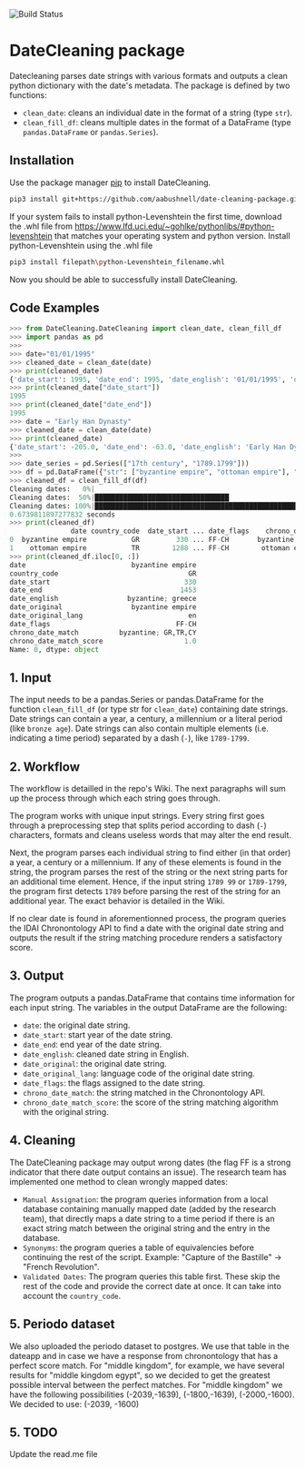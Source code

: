 ![Build Status](https://github.com/LongRunGrowth/DateCleaning/workflows/DateCleaning/badge.svg)

# DateCleaning package

Datecleaning parses date strings with various formats and outputs a clean python dictionary with the date's metadata. The package is defined by two functions:
* `clean_date`: cleans an individual date in the format of a string (type `str`).
* `clean_fill_df`: cleans multiple dates in the format of a DataFrame (type `pandas.DataFrame` or `pandas.Series`).

## Installation

Use the package manager [pip](https://pip.pypa.io/en/stable/) to install DateCleaning.

```bash
pip3 install git+https://github.com/aabushnell/date-cleaning-package.git#egg=date-cleaning-package
```

If your system fails to install python-Levenshtein the first time, download the .whl file from https://www.lfd.uci.edu/~gohlke/pythonlibs/#python-levenshtein that matches your operating
system and python version. Install python-Levenshtein using the .whl file

```bash
pip3 install filepath\python-Levenshtein_filename.whl
```

Now you should be able to successfully install DateCleaning.

## Code Examples

```python
>>> from DateCleaning.DateCleaning import clean_date, clean_fill_df
>>> import pandas as pd
>>>
>>> date="01/01/1995"
>>> cleaned_date = clean_date(date)
>>> print(cleaned_date)
{'date_start': 1995, 'date_end': 1995, 'date_english': '01/01/1995', 'date_original': '01/01/1995', 'date_original_lang': 'en'}
>>> print(cleaned_date["date_start"])
1995
>>> print(cleaned_date["date_end"])
1995
>>> date = "Early Han Dynasty"
>>> cleaned_date = clean_date(date)
>>> print(cleaned_date)
{'date_start': -205.0, 'date_end': -63.0, 'date_english': 'Early Han Dynasty', 'date_original': 'Early Han Dynasty', 'date_original_lang': 'en'}
>>>
>>> date_series = pd.Series(["17th century", "1789.1799"]))
>>> df = pd.DataFrame({"str": ["byzantine empire", "ottoman empire"], "co": ["GR", "TR"]})
>>> cleaned_df = clean_fill_df(df)
Cleaning dates:   0%|                                                                 | 0/2 [00:00<?, ?it/s]
Cleaning dates:  50%|█████████████████████████████████                                | 1/2 [00:00<00:00,  3.71it/s]
Cleaning dates: 100%|████████████████████████████████████████████████████████████████ | 2/2 [00:00<00:00,  4.03it/s]
0.6739811897277832 seconds
>>> print(cleaned_df)
               date country_code  date_start ... date_flags    chrono_date_match  chrono_date_match_score
0  byzantine empire           GR         330 ... FF-CH       byzantine; GR,TR,CY                      1.0
1    ottoman empire           TR        1288 ... FF-CH        ottoman empire; TR                      1.0
>>> print(cleaned_df.iloc[0, :])
date                          byzantine empire
country_code                                GR
date_start                                 330
date_end                                  1453
date_english                 byzantine; greece
date_original                 byzantine empire
date_original_lang                          en
date_flags                               FF-CH
chrono_date_match          byzantine; GR,TR,CY
chrono_date_match_score                    1.0
Name: 0, dtype: object
```

## 1. Input

The input needs to be a pandas.Series or pandas.DataFrame for the function `clean_fill_df` (or type str for `clean_date`) containing date strings. Date strings can contain a year, a century, a millennium or a literal period (like `bronze age`). Date strings can also contain multiple elements (i.e. indicating a time period) separated by a dash (`-`), like `1789-1799`.

## 2. Workflow

The workflow is detailled in the repo's Wiki. The next paragraphs will sum up the process through which each string goes through.

The program works with unique input strings. Every string first goes through a preprocessing step that splits period according to dash (`-`) characters, formats and cleans useless words that may alter the end result.

Next, the program parses each individual string to find either (in that order) a year, a century or a millennium. If any of these elements is found in the string, the program parses the rest of the string or the next string parts for an additional time element. Hence, if the input string `1789 99` or `1789-1799`, the program first detects `1789` before parsing the rest of the string for an additional year. The exact behavior is detailed in the Wiki.

If no clear date is found in aforementionned process, the program queries the IDAI Chronontology API to find a date with the original date string and outputs the result if the string matching procedure renders a satisfactory score.

## 3. Output

The program outputs a pandas.DataFrame that contains time information for each input string. The variables in the output DataFrame are the following:

* `date`: the original date string.
* `date_start`: start year of the date string.
* `date_end`: end year of the date string.
* `date_english`: cleaned date string in English.
* `date_original`: the original date string.
* `date_original_lang`: language code of the original date string.
* `date_flags`: the flags assigned to the date string. 
* `chrono_date_match`: the string matched in the Chronontology API. 
* `chrono_date_match_score`: the score of the string matching algorithm with the original string. 

## 4. Cleaning

The DateCleaning package may output wrong dates (the flag FF is a strong indicator that there date output contains an issue). The research team has implemented one method to clean wrongly mapped dates:

* `Manual Assignation`: the program queries information from a local database containing manually mapped date (added by the research team), that directly maps a date string to a time period if there is an exact string match between the original string and the entry in the database. 
* `Synonyms`: the program queries a table of equivalencies before continuing the rest of the script. Example: "Capture of the Bastille"  -> "French Revolution". 
* `Validated Dates`: The program queries this table first. These skip the rest of the code and provide the correct date at once. It can take into account the `country_code`.  

## 5. Periodo dataset
We also uploaded the periodo dataset to postgres. We use that table in the dateapp and in case we have a response from chronontology that has a perfect score match. For "middle kingdom", for example, we have several results for "middle kingdom egypt", so we decided to get the greatest possible interval between the perfect matches. For "middle kingdom" we have the following possibilities (-2039,-1639), (-1800,-1639), (-2000,-1600). We decided to use: (-2039, -1600) 

## 5. TODO
Update the read.me file
